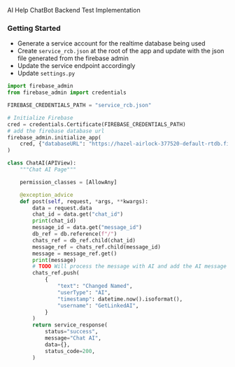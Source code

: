 AI Help ChatBot Backend Test Implementation

### Getting Started
- Generate a service account for the realtime database being used 
- Create `service_rcb.json` at the root of the app and update with the json file generated from the firebase admin
- Update the service endpoint accordingly
- Update `settings.py`

```py
import firebase_admin
from firebase_admin import credentials

FIREBASE_CREDENTIALS_PATH = "service_rcb.json"

# Initialize Firebase
cred = credentials.Certificate(FIREBASE_CREDENTIALS_PATH)
# add the firebase database url
firebase_admin.initialize_app(
    cred, {"databaseURL": "https://hazel-airlock-377520-default-rtdb.firebaseio.com"}
)
```

```py
class ChatAI(APIView):
    """Chat AI Page"""

    permission_classes = [AllowAny]

    @exception_advice
    def post(self, request, *args, **kwargs):
        data = request.data
        chat_id = data.get("chat_id")
        print(chat_id)
        message_id = data.get("message_id")
        db_ref = db.reference(f"/")
        chats_ref = db_ref.child(chat_id)
        message_ref = chats_ref.child(message_id)
        message = message_ref.get()
        print(message)
        # TODO Will process the message with AI and add the AI message
        chats_ref.push(
            {
                "text": "Changed Named",
                "userType": "AI",
                "timestamp": datetime.now().isoformat(),
                "username": "GetLinkedAI",
            }
        )
        return service_response(
            status="success",
            message="Chat AI",
            data={},
            status_code=200,
        )

```